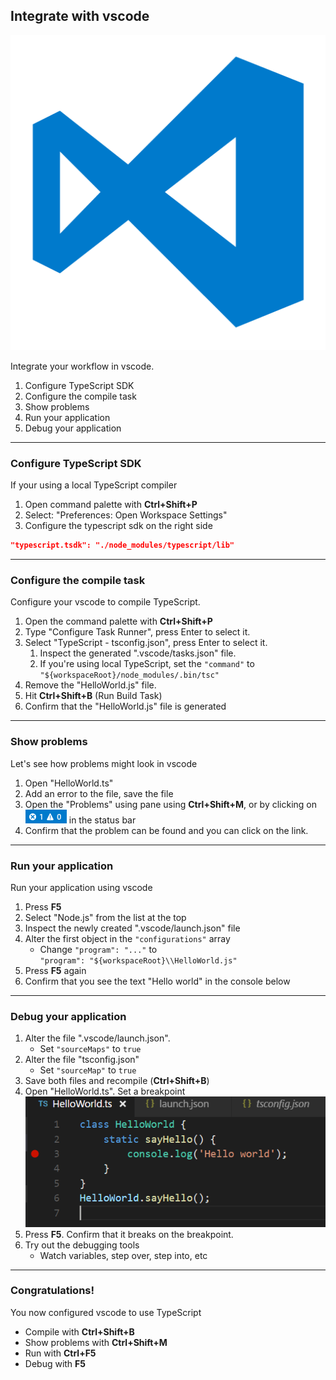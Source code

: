 ## Integrate with vscode

![vscode](resources/vscode.png) <!-- .element class="small-logo" -->

Integrate your workflow in vscode.

1. Configure TypeScript SDK
1. Configure the compile task
1. Show problems
1. Run your application
1. Debug your application

---

### Configure TypeScript SDK

If your using a local TypeScript compiler

1. Open command palette with **Ctrl+Shift+P**
1. Select: "Preferences: Open Workspace Settings"
1. Configure the typescript sdk on the right side
```json
"typescript.tsdk": "./node_modules/typescript/lib"
```

---

### Configure the compile task

Configure your vscode to compile TypeScript.
1. Open the command palette with **Ctrl+Shift+P**
1. Type "Configure Task Runner", press Enter to select it.
1. Select "TypeScript - tsconfig.json", press Enter to select it.
    1. Inspect the generated ".vscode/tasks.json" file.
    1. If you're using local TypeScript, set the `"command"` to <br />`"${workspaceRoot}/node_modules/.bin/tsc"`
1. Remove the "HelloWorld.js" file.
1. Hit **Ctrl+Shift+B** (Run Build Task)
1. Confirm that the "HelloWorld.js" file is generated

---

### Show problems

Let's see how problems might look in vscode

1. Open "HelloWorld.ts"
1. Add an error to the file, save the file
1. Open the "Problems" using pane using **Ctrl+Shift+M**,
or by clicking on ![TypeScript problem status bar](/resources/typescript_problemstatusbar.png) <!-- .element class="img-in-text"-->
in the status bar
1. Confirm that the problem can be found and you can click on the link.

---

### Run your application

Run your application using vscode

1. Press **F5**
1. Select "Node.js" from the list at the top
1. Inspect the newly created ".vscode/launch.json" file
1. Alter the first object in the `"configurations"` array
    * Change `"program": "..."` to<br /> `"program": "${workspaceRoot}\\HelloWorld.js"`
1. Press **F5** again
1. Confirm that you see the text "Hello world" in the console below

---

### Debug your application

1. Alter the file ".vscode/launch.json".
    * Set `"sourceMaps"` to `true`
1. Alter the file "tsconfig.json"
    * Set `"sourceMap"` to `true`
1. Save both files and recompile (**Ctrl+Shift+B**)
1. Open "HelloWorld.ts". Set a breakpoint <br />
![breakpoint example](resources/typescript-breakpoint.png) <!-- .element class="pin-height-100" -->
1. Press **F5**. Confirm that it breaks on the breakpoint.
1. Try out the debugging tools
    * Watch variables, step over, step into, etc

---

### Congratulations!

You now configured vscode to use TypeScript

<i class="fa fa-birthday-cake icon-big" aria-hidden="true"></i>

* Compile with **Ctrl+Shift+B**
* Show problems with **Ctrl+Shift+M**
* Run with **Ctrl+F5**
* Debug with **F5**


